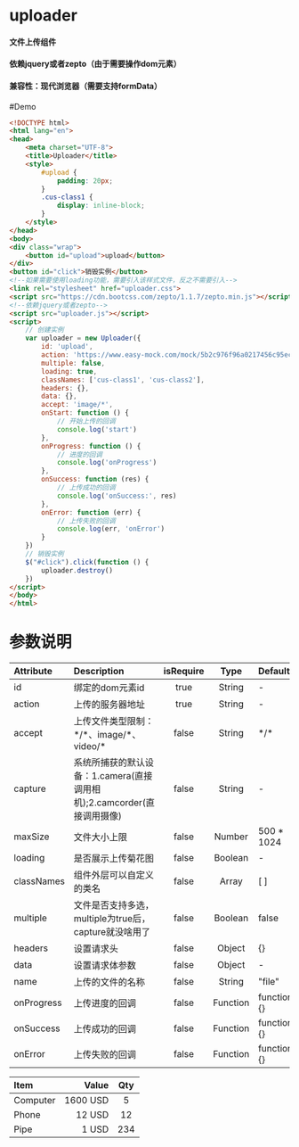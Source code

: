 # uploader
#### 文件上传组件
#### 依赖jquery或者zepto（由于需要操作dom元素）
#### 兼容性：现代浏览器（需要支持formData）
#Demo
``` html
<!DOCTYPE html>
<html lang="en">
<head>
    <meta charset="UTF-8">
    <title>Uploader</title>
    <style>
        #upload {
            padding: 20px;
        }
        .cus-class1 {
            display: inline-block;
        }
    </style>
</head>
<body>
<div class="wrap">
    <button id="upload">upload</button>
</div>
<button id="click">销毁实例</button>
<!--如果需要使用loading功能，需要引入该样式文件，反之不需要引入-->
<link rel="stylesheet" href="uploader.css">
<script src="https://cdn.bootcss.com/zepto/1.1.7/zepto.min.js"></script>
<!--依赖jquery或者zepto-->
<script src="uploader.js"></script>
<script>
    // 创建实例
    var uploader = new Uploader({
        id: 'upload',
        action: 'https://www.easy-mock.com/mock/5b2c976f96a0217456c95ecc/example/upload',
        multiple: false,
        loading: true,
        classNames: ['cus-class1', 'cus-class2'],
        headers: {},
        data: {},
        accept: 'image/*',
        onStart: function () {
            // 开始上传的回调
            console.log('start')
        },
        onProgress: function () {
            // 进度的回调
            console.log('onProgress')
        },
        onSuccess: function (res) {
            // 上传成功的回调
            console.log('onSuccess:', res)
        },
        onError: function (err) {
            // 上传失败的回调
            console.log(err, 'onError')
        }
    })
    // 销毁实例
    $("#click").click(function () {
        uploader.destroy()
    })
</script>
</body>
</html>
```
# 参数说明

| Attribute      |    Description | isRequire  | Type | Default |
| :-------- | :--------| :--: | :--: | :-------- |
| id  | 绑定的dom元素id |  true   | String | - |
| action     |   上传的服务器地址 |  true  | String | - |
| accept      |    上传文件类型限制：\*/\*、image/\*、video/\* | false  | String | \*/* |
| capture      |    系统所捕获的默认设备：1.camera(直接调用相机);2.camcorder(直接调用摄像) | false | String | - |
| maxSize      |    文件大小上限 | false  | Number | 500 * 1024 |
| loading      |    是否展示上传菊花图 | false  | Boolean | - |
| classNames      |    组件外层可以自定义的类名 | false  | Array | [ ] |
| multiple      |    文件是否支持多选， multiple为true后，capture就没啥用了 | false | Boolean | false |
| headers |    设置请求头 | false | Object   | {} |
| data      |    设置请求体参数 | false | Object | - |
| name  |    上传的文件的名称 | false | String | "file" |
| onProgress |    上传进度的回调 | false | Function | function(){} |
| onSuccess  |    上传成功的回调 | false | Function | function(){} |
| onError  |    上传失败的回调 | false | Function | function(){} |


| Item      |    Value | Qty  |
| :-------- | --------:| :--: |
| Computer  | 1600 USD |  5   |
| Phone     |   12 USD |  12  |
| Pipe      |    1 USD | 234  |


